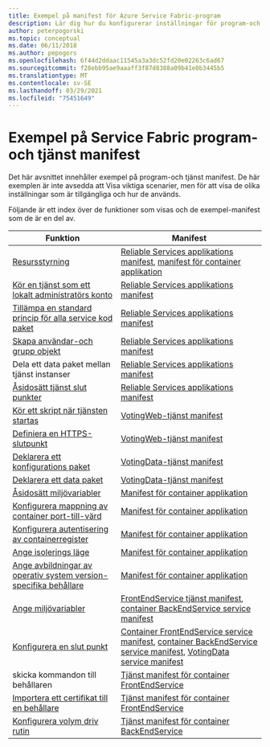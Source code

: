 ```yaml
---
title: Exempel på manifest för Azure Service Fabric-program
description: Lär dig hur du konfigurerar inställningar för program-och tjänst manifest för ett Service Fabric-program.
author: peterpogorski
ms.topic: conceptual
ms.date: 06/11/2018
ms.author: pepogors
ms.openlocfilehash: 6f44d2ddaac11545a3a3dc52fd20e02263c6ad67
ms.sourcegitcommit: f28ebb95ae9aaaff3f87d8388a09b41e0b3445b5
ms.translationtype: MT
ms.contentlocale: sv-SE
ms.lasthandoff: 03/29/2021
ms.locfileid: "75451649"
---
```

# <a name="service-fabric-application-and-service-manifest-examples"></a>Exempel på Service Fabric program-och tjänst manifest
Det här avsnittet innehåller exempel på program-och tjänst manifest. De här exemplen är inte avsedda att Visa viktiga scenarier, men för att visa de olika inställningar som är tillgängliga och hur de används. 

Följande är ett index över de funktioner som visas och de exempel-manifest som de är en del av.

|Funktion|Manifest|
|---|---|
|[Resursstyrning](service-fabric-resource-governance.md)|[Reliable Services applikations manifest](service-fabric-manifest-example-reliable-services-app.md#application-manifest), [manifest för container applikation](service-fabric-manifest-example-container-app.md#application-manifest)|
|[Kör en tjänst som ett lokalt administratörs konto](service-fabric-application-runas-security.md)|[Reliable Services applikations manifest](service-fabric-manifest-example-reliable-services-app.md#application-manifest)|
|[Tillämpa en standard princip för alla service kod paket](service-fabric-application-runas-security.md#apply-a-default-policy-to-all-service-code-packages)|[Reliable Services applikations manifest](service-fabric-manifest-example-reliable-services-app.md#application-manifest)|
|[Skapa användar-och grupp objekt](service-fabric-application-runas-security.md)|[Reliable Services applikations manifest](service-fabric-manifest-example-reliable-services-app.md#application-manifest)|
|Dela ett data paket mellan tjänst instanser|[Reliable Services applikations manifest](service-fabric-manifest-example-reliable-services-app.md#application-manifest)|
|[Åsidosätt tjänst slut punkter](service-fabric-service-manifest-resources.md#overriding-endpoints-in-servicemanifestxml)|[Reliable Services applikations manifest](service-fabric-manifest-example-reliable-services-app.md#application-manifest)|
|[Kör ett skript när tjänsten startas](service-fabric-run-script-at-service-startup.md)|[VotingWeb-tjänst manifest](service-fabric-manifest-example-reliable-services-app.md#votingweb-service-manifest)|
|[Definiera en HTTPS-slutpunkt](service-fabric-tutorial-dotnet-app-enable-https-endpoint.md#define-an-https-endpoint-in-the-service-manifest)|[VotingWeb-tjänst manifest](service-fabric-manifest-example-reliable-services-app.md#votingweb-service-manifest)|
|[Deklarera ett konfigurations paket](service-fabric-application-and-service-manifests.md)|[VotingData-tjänst manifest](service-fabric-manifest-example-reliable-services-app.md#votingdata-service-manifest)|
|[Deklarera ett data paket](service-fabric-application-and-service-manifests.md)|[VotingData-tjänst manifest](service-fabric-manifest-example-reliable-services-app.md#votingdata-service-manifest)|
|[Åsidosätt miljövariabler](service-fabric-get-started-containers.md#configure-and-set-environment-variables)|[Manifest för container applikation](service-fabric-manifest-example-container-app.md#application-manifest)|
|[Konfigurera mappning av container port-till-värd](service-fabric-get-started-containers.md#configure-container-port-to-host-port-mapping-and-container-to-container-discovery)| [Manifest för container applikation](service-fabric-manifest-example-container-app.md#application-manifest)|
|[Konfigurera autentisering av containerregister](service-fabric-get-started-containers.md#configure-container-repository-authentication)|[Manifest för container applikation](service-fabric-manifest-example-container-app.md#application-manifest)|
|[Ange isolerings läge](service-fabric-get-started-containers.md#configure-isolation-mode)|[Manifest för container applikation](service-fabric-manifest-example-container-app.md#application-manifest)|
|[Ange avbildningar av operativ system version-specifika behållare](service-fabric-get-started-containers.md#specify-os-build-specific-container-images)|[Manifest för container applikation](service-fabric-manifest-example-container-app.md#application-manifest)|
|[Ange miljövariabler](service-fabric-get-started-containers.md#configure-and-set-environment-variables)|[FrontEndService tjänst manifest](service-fabric-manifest-example-container-app.md#frontendservice-service-manifest), [container BackEndService service manifest](service-fabric-manifest-example-container-app.md#backendservice-service-manifest)|
|[Konfigurera en slut punkt](service-fabric-get-started-containers.md#configure-communication)|[Container FrontEndService service manifest](service-fabric-manifest-example-container-app.md#frontendservice-service-manifest), [container BackEndService service manifest](service-fabric-manifest-example-container-app.md#backendservice-service-manifest), [VotingData service manifest](service-fabric-manifest-example-reliable-services-app.md#votingdata-service-manifest)|
|skicka kommandon till behållaren|[Tjänst manifest för container FrontEndService](service-fabric-manifest-example-container-app.md#frontendservice-service-manifest)|
|[Importera ett certifikat till en behållare](service-fabric-securing-containers.md)|[Tjänst manifest för container FrontEndService](service-fabric-manifest-example-container-app.md#frontendservice-service-manifest)|
|[Konfigurera volym driv rutin](service-fabric-containers-volume-logging-drivers.md)|[Tjänst manifest för container BackEndService](service-fabric-manifest-example-container-app.md#backendservice-service-manifest)|

